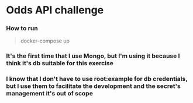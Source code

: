 # Odds API challenge

### How to run

> docker-compose up 

### It's the first time that I use Mongo, but I'm using it because I think it's db suitable for this exercise 
### I know that I don't have to use root:example for db credentials, but I use them to facilitate the development and the secret's management it's out of scope